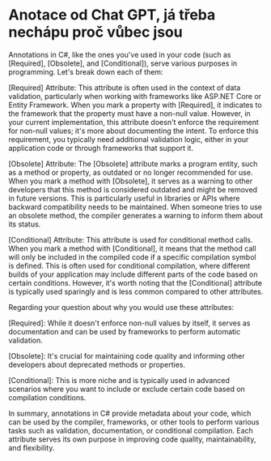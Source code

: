 # Anotace od Chat GPT, já třeba nechápu proč vůbec jsou


Annotations in C#, like the ones you've used in your code (such as [Required], [Obsolete], and [Conditional]), serve various purposes in programming. Let's break down each of them:

[Required] Attribute:
This attribute is often used in the context of data validation, particularly when working with frameworks like ASP.NET Core or Entity Framework. When you mark a property with [Required], it indicates to the framework that the property must have a non-null value. However, in your current implementation, this attribute doesn't enforce the requirement for non-null values; it's more about documenting the intent. To enforce this requirement, you typically need additional validation logic, either in your application code or through frameworks that support it.

[Obsolete] Attribute:
The [Obsolete] attribute marks a program entity, such as a method or property, as outdated or no longer recommended for use. When you mark a method with [Obsolete], it serves as a warning to other developers that this method is considered outdated and might be removed in future versions. This is particularly useful in libraries or APIs where backward compatibility needs to be maintained. When someone tries to use an obsolete method, the compiler generates a warning to inform them about its status.

[Conditional] Attribute:
This attribute is used for conditional method calls. When you mark a method with [Conditional], it means that the method call will only be included in the compiled code if a specific compilation symbol is defined. This is often used for conditional compilation, where different builds of your application may include different parts of the code based on certain conditions. However, it's worth noting that the [Conditional] attribute is typically used sparingly and is less common compared to other attributes.

Regarding your question about why you would use these attributes:

[Required]: While it doesn't enforce non-null values by itself, it serves as documentation and can be used by frameworks to perform automatic validation.

[Obsolete]: It's crucial for maintaining code quality and informing other developers about deprecated methods or properties.

[Conditional]: This is more niche and is typically used in advanced scenarios where you want to include or exclude certain code based on compilation conditions.

In summary, annotations in C# provide metadata about your code, which can be used by the compiler, frameworks, or other tools to perform various tasks such as validation, documentation, or conditional compilation. Each attribute serves its own purpose in improving code quality, maintainability, and flexibility.
